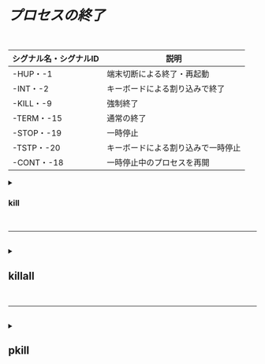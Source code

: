 # ***プロセスの終了***

<br>

| シグナル名・シグナルID | 説明 |
|--|--|
| -HUP・-1 | 端末切断による終了・再起動 |
| -INT・-2 | キーボードによる割り込みで終了 |
| -KILL・-9 | 強制終了 |
| -TERM・-15 | 通常の終了 |
| -STOP・-19 | 一時停止 |
| -TSTP・-20 | キーボードによる割り込みで一時停止 |
| -CONT・-18 | 一時停止中のプロセスを再開 |

<details>
<summary>

### kill
</summary>
<br>

| コマンド | 説明 | 基本構文 |
|--|--|--|
| kill | プロセスを手動で終了させたいときに使う | kill シグナル名、シグナルID プロセス名 |
※-lでシグナル一覧を表示する
</details>

<br>

----------------

<br>

<details>
<summary>

## killall
</summary>

<br>

| コマンド | 説明 | 引数 | 基本構文 | 
|--|--|--|--|
| killall | 入力された名前と一致するプロセスを終了する | プロセス名 | kill シグナル名、シグナルID プロセス名 |
</details>

<br>

----------------
<br>

<details>
<summary>


## pkill
</summary>

| コマンド | 説明 | 引数 | 基本構文 |
|--|--|--|--|
| pkill | プロセス名を指定して、`その文字が含まれる`全てのプロセスを終了する | プロセス名 | pkill オプション プロセス名 |

</details>
